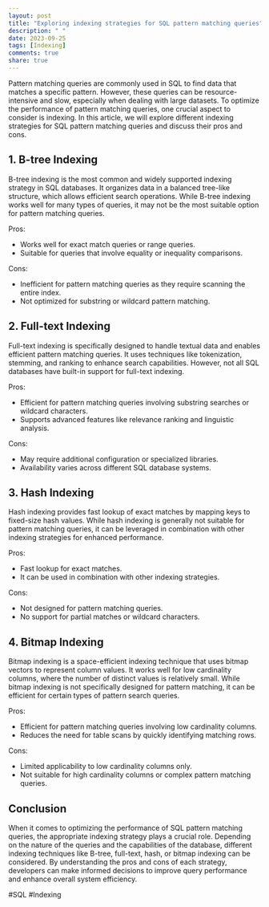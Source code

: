```yaml
---
layout: post
title: "Exploring indexing strategies for SQL pattern matching queries"
description: " "
date: 2023-09-25
tags: [Indexing]
comments: true
share: true
---
```


Pattern matching queries are commonly used in SQL to find data that matches a specific pattern. However, these queries can be resource-intensive and slow, especially when dealing with large datasets. To optimize the performance of pattern matching queries, one crucial aspect to consider is indexing. In this article, we will explore different indexing strategies for SQL pattern matching queries and discuss their pros and cons.

## 1. B-tree Indexing

B-tree indexing is the most common and widely supported indexing strategy in SQL databases. It organizes data in a balanced tree-like structure, which allows efficient search operations. While B-tree indexing works well for many types of queries, it may not be the most suitable option for pattern matching queries.

Pros:
- Works well for exact match queries or range queries.
- Suitable for queries that involve equality or inequality comparisons.

Cons:
- Inefficient for pattern matching queries as they require scanning the entire index.
- Not optimized for substring or wildcard pattern matching.

## 2. Full-text Indexing

Full-text indexing is specifically designed to handle textual data and enables efficient pattern matching queries. It uses techniques like tokenization, stemming, and ranking to enhance search capabilities. However, not all SQL databases have built-in support for full-text indexing.

Pros:
- Efficient for pattern matching queries involving substring searches or wildcard characters.
- Supports advanced features like relevance ranking and linguistic analysis.

Cons:
- May require additional configuration or specialized libraries.
- Availability varies across different SQL database systems.

## 3. Hash Indexing

Hash indexing provides fast lookup of exact matches by mapping keys to fixed-size hash values. While hash indexing is generally not suitable for pattern matching queries, it can be leveraged in combination with other indexing strategies for enhanced performance.

Pros:
- Fast lookup for exact matches.
- It can be used in combination with other indexing strategies.

Cons:
- Not designed for pattern matching queries.
- No support for partial matches or wildcard characters.

## 4. Bitmap Indexing

Bitmap indexing is a space-efficient indexing technique that uses bitmap vectors to represent column values. It works well for low cardinality columns, where the number of distinct values is relatively small. While bitmap indexing is not specifically designed for pattern matching, it can be efficient for certain types of pattern search queries.

Pros:
- Efficient for pattern matching queries involving low cardinality columns.
- Reduces the need for table scans by quickly identifying matching rows.

Cons:
- Limited applicability to low cardinality columns only.
- Not suitable for high cardinality columns or complex pattern matching queries.

## Conclusion

When it comes to optimizing the performance of SQL pattern matching queries, the appropriate indexing strategy plays a crucial role. Depending on the nature of the queries and the capabilities of the database, different indexing techniques like B-tree, full-text, hash, or bitmap indexing can be considered. By understanding the pros and cons of each strategy, developers can make informed decisions to improve query performance and enhance overall system efficiency.

#SQL #Indexing